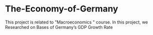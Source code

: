 # The-Economy-of-Germany
This project is related to "Macroeconomics " course. In this project, we  Researched on Bases of Germany’s GDP Growth Rate
